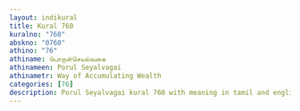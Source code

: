 ```yaml
---
layout: indikural
title: Kural 760
kuralno: "760"
abskno: "0760"
athino: "76"
athiname: பொருள்செயல்வகை
athinameen: Porul Seyalvagai
athinametr: Way of Accumulating Wealth
categories: [76]
description: Porul Seyalvagai kural 760 with meaning in tamil and english 
---
```



